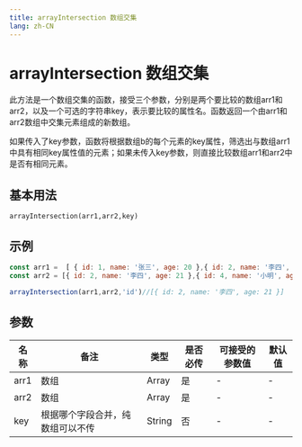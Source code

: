 ```yaml
---
title: arrayIntersection 数组交集
lang: zh-CN
---
```

# arrayIntersection 数组交集 

此方法是一个数组交集的函数，接受三个参数，分别是两个要比较的数组arr1和arr2，以及一个可选的字符串key，表示要比较的属性名。函数返回一个由arr1和arr2数组中交集元素组成的新数组。

如果传入了key参数，函数将根据数组b的每个元素的key属性，筛选出与数组arr1中具有相同key属性值的元素；如果未传入key参数，则直接比较数组arr1和arr2中是否有相同元素。

## 基本用法
`
arrayIntersection(arr1,arr2,key)
`

## 示例
```Javascript
const arr1 =  [ { id: 1, name: '张三', age: 20 },{ id: 2, name: '李四', age: 21 }, { id: 3, name: '小二', age: 23 }]
const arr2 = [{ id: 2, name: '李四', age: 21 },{ id: 4, name: '小明', age: 24 },{ id: 5, name: '小红', age: 25 }]

arrayIntersection(arr1,arr2,'id')//[{ id: 2, name: '李四', age: 21 }]

```
## 参数


| 名称  | 备注 | 类型 | 是否必传| 可接受的参数值 | 默认值 |
|  ---  | ----| ---- | -------|------------- | ------- |
| arr1 | 数组|Array| 是  |-  | -|
| arr2 |  数组 | Array|是| -|-|
| key  |根据哪个字段合并，纯数组可以不传|String|否| -|-|